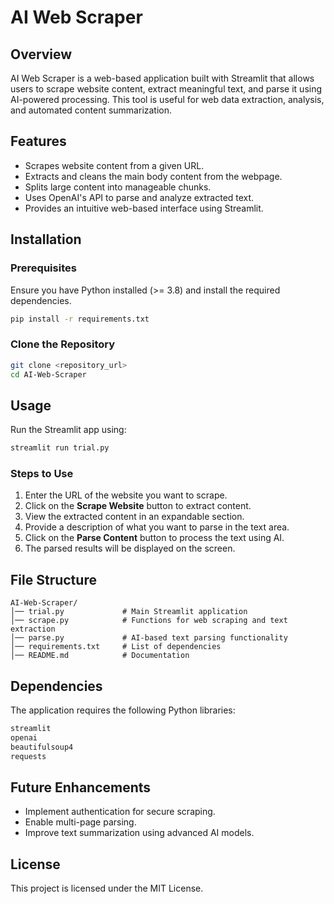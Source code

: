 # AI Web Scraper

## Overview
AI Web Scraper is a web-based application built with Streamlit that allows users to scrape website content, extract meaningful text, and parse it using AI-powered processing. This tool is useful for web data extraction, analysis, and automated content summarization.

## Features
- Scrapes website content from a given URL.
- Extracts and cleans the main body content from the webpage.
- Splits large content into manageable chunks.
- Uses OpenAI's API to parse and analyze extracted text.
- Provides an intuitive web-based interface using Streamlit.

## Installation
### Prerequisites
Ensure you have Python installed (>= 3.8) and install the required dependencies.

```bash
pip install -r requirements.txt
```

### Clone the Repository
```bash
git clone <repository_url>
cd AI-Web-Scraper
```

## Usage
Run the Streamlit app using:
```bash
streamlit run trial.py
```

### Steps to Use
1. Enter the URL of the website you want to scrape.
2. Click on the **Scrape Website** button to extract content.
3. View the extracted content in an expandable section.
4. Provide a description of what you want to parse in the text area.
5. Click on the **Parse Content** button to process the text using AI.
6. The parsed results will be displayed on the screen.

## File Structure
```
AI-Web-Scraper/
│── trial.py             # Main Streamlit application
│── scrape.py            # Functions for web scraping and text extraction
│── parse.py             # AI-based text parsing functionality
│── requirements.txt     # List of dependencies
│── README.md            # Documentation
```

## Dependencies
The application requires the following Python libraries:
```bash
streamlit
openai
beautifulsoup4
requests
```

## Future Enhancements
- Implement authentication for secure scraping.
- Enable multi-page parsing.
- Improve text summarization using advanced AI models.

## License
This project is licensed under the MIT License.



